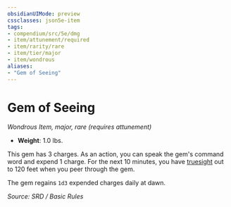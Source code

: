 ```yaml
---
obsidianUIMode: preview
cssclasses: json5e-item
tags:
- compendium/src/5e/dmg
- item/attunement/required
- item/rarity/rare
- item/tier/major
- item/wondrous
aliases: 
- "Gem of Seeing"
---
```

# Gem of Seeing
*Wondrous Item, major, rare (requires attunement)*  

- **Weight**: 1.0 lbs.

This gem has 3 charges. As an action, you can speak the gem's command word and expend 1 charge. For the next 10 minutes, you have [truesight](rules/senses.md#truesight) out to 120 feet when you peer through the gem.

The gem regains `1d3` expended charges daily at dawn.

*Source: SRD / Basic Rules*